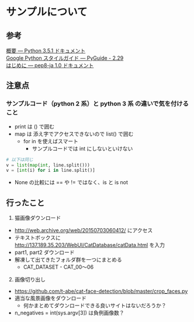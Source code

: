 # サンプルについて

## 参考
[概要 — Python 3.5.1 ドキュメント](http://docs.python.jp/3.5/)  
[Google Python スタイルガイド — PyGuide - 2.29](http://works.surgo.jp/translation/pyguide.html)  
[はじめに — pep8-ja 1.0 ドキュメント](http://pep8-ja.readthedocs.org/ja/latest/)  

## 注意点
### サンプルコード（python 2 系）と python 3 系 の違いで気を付けること
  * print は () で囲む
  * map は 添え字でアクセスできないので list() で囲む
    * for in を使えばスマート
      * サンプルコードでは int にしないといけない
```python
# 以下は同じ
v = list(map(int, line.split()))
v = [int(i) for i in line.split()]
```
  * None の比較には == や != ではなく、is と is not

## 行ったこと
1. 猫画像ダウンロード
  * http://web.archive.org/web/20150703060412/ にアクセス
  * テキストボックスに http://137.189.35.203/WebUI/CatDatabase/catData.html を入力
  * part1, part2 ダウンロード
  * 解凍して出てきたフォルダ群を一つにまとめる
    * CAT_DATASET - CAT_00～06
2. 画像切り出し
  * https://github.com/t-abe/cat-face-detection/blob/master/crop_faces.py
  * 適当な風景画像をダウンロード
    * 何かまとめてダウンロードできる良いサイトはないだろうか？
  * n_negatives = int(sys.argv[3]) は負例画像数？
  

